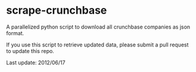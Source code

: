 scrape-crunchbase
=================

A parallelized python script to download all crunchbase companies as json format.

If you use this script to retrieve updated data, please submit a pull request to update this repo.

Last update: 2012/06/17

